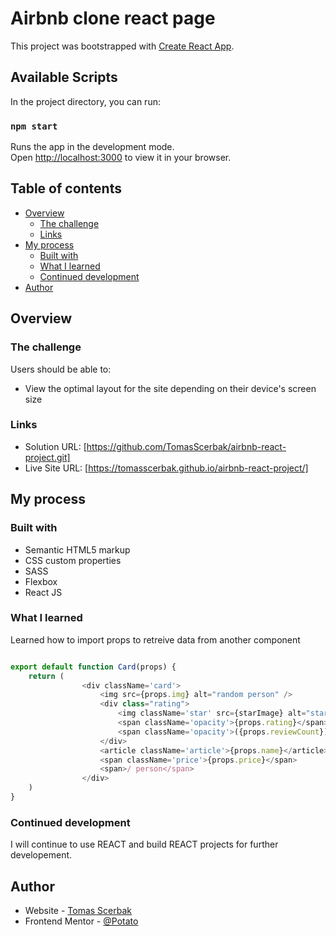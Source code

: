 # Airbnb clone react page

This project was bootstrapped with [Create React App](https://github.com/facebook/create-react-app).

## Available Scripts

In the project directory, you can run:

### `npm start`

Runs the app in the development mode.\
Open [http://localhost:3000](http://localhost:3000) to view it in your browser.

## Table of contents

- [Overview](#overview)
  - [The challenge](#the-challenge)
  - [Links](#links)
- [My process](#my-process)
  - [Built with](#built-with)
  - [What I learned](#what-i-learned)
  - [Continued development](#continued-development)
- [Author](#author)

## Overview

### The challenge

Users should be able to:

- View the optimal layout for the site depending on their device's screen size

### Links

- Solution URL: [https://github.com/TomasScerbak/airbnb-react-project.git]
- Live Site URL: [https://tomasscerbak.github.io/airbnb-react-project/]

## My process

### Built with

- Semantic HTML5 markup
- CSS custom properties
- SASS
- Flexbox
- React JS

### What I learned

Learned how to import props to retreive data from another component

```js

export default function Card(props) {
    return (
                <div className='card'>
                    <img src={props.img} alt="random person" />
                    <div class="rating">
                        <img className='star' src={starImage} alt="star rating"/>
                        <span className='opacity'>{props.rating}</span>
                        <span className='opacity'>({props.reviewCount}) - {props.city}</span>
                    </div>
                    <article className='article'>{props.name}</article>
                    <span className='price'>{props.price}</span>
                    <span>/ person</span>
                </div>
    )
}
```

### Continued development

I will continue to use REACT and build REACT projects for further developement.


## Author

- Website - [Tomas Scerbak](https://tomasscerbak.github.io/tomas-scerbak-portfolio/)
- Frontend Mentor - [@Potato](https://www.frontendmentor.io/profile/TomasScerbak)
